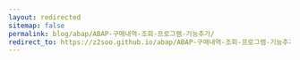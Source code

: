 ```yaml
---
layout: redirected
sitemap: false
permalink: blog/abap/ABAP-구매내역-조회-프로그램-기능추가/
redirect_to: https://z2soo.github.io/abap/ABAP-구매내역-조회-프로그램-기능추가/
---
```

